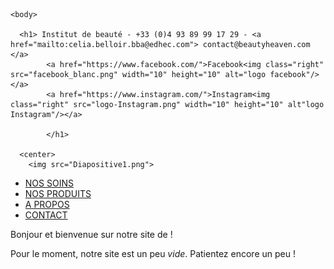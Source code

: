 <!DOCTYPE html>
<html>
    <head>
        <meta charset="utf-8">
        <link rel="stylesheet" href="style.css" />
        <title>Premiers tests du CSS</title>
    </head>

    <body>
    
      <h1> Institut de beauté - +33 (0)4 93 89 99 17 29 - <a href="mailto:celia.belloir.bba@edhec.com"> contact@beautyheaven.com </a> 
            <a href="https://www.facebook.com/">Facebook<img class="right" src="facebook_blanc.png" width="10" height="10" alt="logo facebook"/></a>
            <a href="https://www.instagram.com/">Instagram<img class="right" src="logo-Instagram.png" width="10" height="10" alt"logo Instagram"/></a>

            </h1>

      <center>
        <img src="Diapositive1.png">
</center>
        <nav>
       <ul>
		   <li><a href="NOS-SOINS.html">NOS SOINS</a></li>
		   <li><a href="NOS-PRODUITS.html">NOS PRODUITS</a></li>
		   <li><a href="A-PROPOS.html">A PROPOS</a></li>
           <li><a href="CONTACTS.html">CONTACT</a></li>
       </ul>
        </nav>
        <p>Bonjour et bienvenue sur notre site de  !</p>
        <p>Pour le moment, notre site est un peu <em>vide</em>. Patientez encore un peu !</p>
    </body>
</html>


